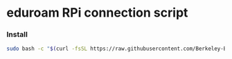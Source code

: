 # eduroam RPi connection script

### Install

```sh
sudo bash -c "$(curl -fsSL https://raw.githubusercontent.com/Berkeley-Booglers/rpi-eduroam/master/setup.sh)"
```
